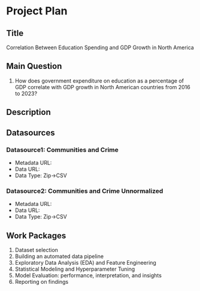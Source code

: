 # Project Plan

## Title
<!-- Give your project a short title. -->
Correlation Between Education Spending and GDP Growth in North America

## Main Question

<!-- Think about one main question you want to answer based on the data. -->
1. How does government expenditure on education as a percentage of GDP correlate with GDP growth in North American countries from 2016 to 2023?

## Description

<!-- Describe your data science project in max. 200 words. Consider writing about why and how you attempt it. -->


## Datasources

<!-- Describe each datasources you plan to use in a section. Use the prefic "DatasourceX" where X is the id of the datasource. -->

### Datasource1: Communities and Crime
* Metadata URL: 
* Data URL: 
* Data Type: Zip->CSV



### Datasource2: Communities and Crime Unnormalized
* Metadata URL:
* Data URL: 
* Data Type: Zip->CSV



## Work Packages

<!-- List of work packages ordered sequentially, each pointing to an issue with more details. -->

1. Dataset selection
2. Building an automated data pipeline
3. Exploratory Data Analysis (EDA) and Feature Engineering
4. Statistical Modeling and Hyperparameter Tuning
5. Model Evaluation: performance, interpretation, and insights
6. Reporting on findings
